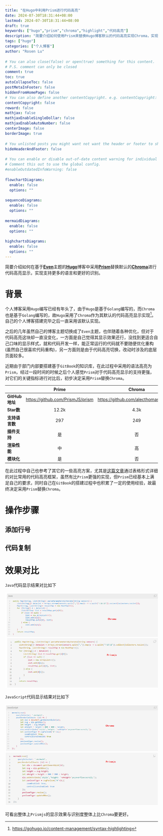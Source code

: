 ```yaml
---
title: "在Hugo中利用Prism进行代码高亮"
date: 2024-07-30T18:31:44+08:00
lastmod: 2024-07-30T18:31:44+08:00
draft: true
keywords: ["hugo","prism","chroma","highlight","代码高亮"]
description: "简要介绍如何使用Prism来替换Hugo博客默认的代码高亮实现Chroma，实现支持更多的语言和更好的识别"
tags: ["hugo"]
categories: ["个人博客"]
author: "Rosen Lu"

# You can also close(false) or open(true) something for this content.
# P.S. comment can only be closed
comment: true
toc: true
autoCollapseToc: false
postMetaInFooter: false
hiddenFromHomePage: false
# You can also define another contentCopyright. e.g. contentCopyright: "This is another copyright."
contentCopyright: false
reward: false
mathjax: false
mathjaxEnableSingleDollar: false
mathjaxEnableAutoNumber: false
centerImage: false
borderImage: true

# You unlisted posts you might want not want the header or footer to show
hideHeaderAndFooter: false

# You can enable or disable out-of-date content warning for individual post.
# Comment this out to use the global config.
#enableOutdatedInfoWarning: false

flowchartDiagrams:
  enable: false
  options: ""

sequenceDiagrams: 
  enable: false
  options: ""

mermaidDiagrams: 
  enable: false
  options: ""

highchartsDiagrams: 
  enable: false
  options: ""
---
```


简要介绍如何在基于[**Even**](https://github.com/olOwOlo/hugo-theme-even)主题的[**Hugo**](https://gohugo.io)博客中采用[**Prism**](https://prismjs.com)替换默认的[**Chroma**](https://github.com/alecthomas/chroma)进行代码高亮显示，实现支持更多的语言和更好的识别。

<!--more-->

# 背景

个人博客采用`Hugo`编写已经有年头了，由于`Hugo`是基于`Golang`编写的，而`Chroma`也是基于`Golang`编写的，故`Hugo`采用了`Chroma`作为其默认的代码高亮显示实现[^1]。自己的个人博客搭建完毕之后一直采用该默认实现。

之后的几年虽然自己的博客主题切换成了`Even`主题，也伴随着各种优化，但对于代码高亮这块却一直没变化，一方面是自己觉得其显示效果还行，没找到更适合自己口味的显示样式，就和代码开发一样，能正常运行的代码就不要随便优化重构(虽然自己很喜欢代码重构)，另一方面则是由于代码高亮切换，改动时涉及的底层页面较多。

近期由于部门内部要搭建基于`GitBook`的知识库，在此过程中采用的语法高亮为`Prism`，经过一段时间的时候之后个人感觉`Prism`对于代码高亮显示的支持更强，对它们的关键指标进行对比后，初步决定采用`Prism`替换`Chroma`。

|                |              Prime               |                Chroma                |
| -------------- | :------------------------------: | :----------------------------------: |
| **GitHub地址** | https://github.com/PrismJS/prism | https://github.com/alecthomas/chroma |
| **Star数**     |              12.2k               |                 4.3k                 |
| **支持语言数** |               297                |                 249                  |
| **插件支持**   |                是                |                  否                  |
| **渲染性能**   |                中                |                  高                  |
| **模块化**     |                是                |                  否                  |

在此过程中自己也参考了其它的一些高亮方案，尤其是[这篇文章](https://frostming.com/2020/12-08/highlight-lexer-comparison)通过表格形式详细的对比常用的代码高亮框架，虽然有比`Prism`更强的实现，但`Prism`已经基本上满足自己的要求，同时自己在`GitBook`的搭建过程中也积累了一定的使用经验，故最终决定采用`Prism`替换`Chroma`。

# 操作步骤

## 添加行号

## 代码复制

# 效果对比

`Java`代码显示结果对比如下

![Java显示效果对比](/blog_img/hugo/using-prismjs-to-highlight-code/hugo_java_code_compare.png "Java显示效果对比")

`JavaScript`代码显示结果对比如下

![JavaScript显示效果对比](/blog_img/hugo/using-prismjs-to-highlight-code/hugo_js_code_compare.png "JavaScript显示效果对比")

可看出整体上`Prismjs`的显示效果与识别度整体上比`Chroma`要更好。

[^1]: https://gohugo.io/content-management/syntax-highlighting